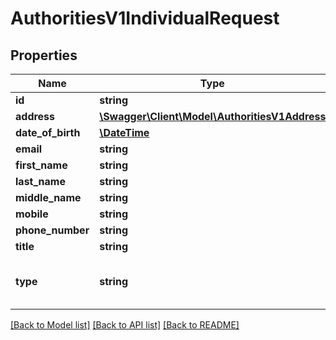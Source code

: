 # AuthoritiesV1IndividualRequest

## Properties
Name | Type | Description | Notes
------------ | ------------- | ------------- | -------------
**id** | **string** |  | [optional] 
**address** | [**\Swagger\Client\Model\AuthoritiesV1Address**](AuthoritiesV1Address.md) |  | 
**date_of_birth** | [**\DateTime**](\DateTime.md) |  | [optional] 
**email** | **string** |  | 
**first_name** | **string** |  | 
**last_name** | **string** |  | 
**middle_name** | **string** |  | [optional] 
**mobile** | **string** |  | 
**phone_number** | **string** |  | 
**title** | **string** |  | [optional] 
**type** | **string** | Available options are: &#x60;individual&#x60;, &#x60;company&#x60; | [optional] 

[[Back to Model list]](../../README.md#documentation-for-models) [[Back to API list]](../../README.md#documentation-for-api-endpoints) [[Back to README]](../../README.md)

